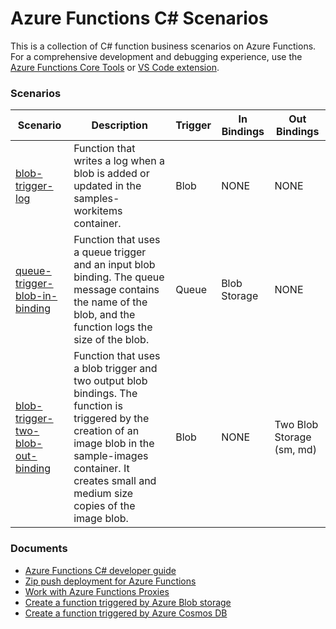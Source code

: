 # Azure Functions C# Scenarios

This is a collection of C# function business scenarios on Azure Functions. For a comprehensive development and debugging experience, use the [Azure Functions Core Tools](https://docs.microsoft.com/en-us/azure/azure-functions/functions-create-first-function-python) or [VS Code extension](https://code.visualstudio.com/tutorials/functions-extension/getting-started).


### Scenarios
| Scenario | Description | Trigger | In Bindings | Out Bindings
| ------------- | ------------- | ------------- | ----------- | ----------- |
| [blob-trigger-log](functions/blob-trigger-log) | Function that writes a log when a blob is added or updated in the samples-workitems container. | Blob | NONE | NONE |
| [queue-trigger-blob-in-binding](functions/queue-trigger-blob-in-binding) | Function that uses a queue trigger and an input blob binding. The queue message contains the name of the blob, and the function logs the size of the blob. | Queue | Blob Storage | NONE |
| [blob-trigger-two-blob-out-binding](functions/blob-trigger-two-blob-out-binding) | Function that uses a blob trigger and two output blob bindings. The function is triggered by the creation of an image blob in the sample-images container. It creates small and medium size copies of the image blob. | Blob | NONE | Two Blob Storage (sm, md) |

### Documents
* [Azure Functions C# developer guide](https://docs.microsoft.com/en-us/azure/azure-functions/functions-dotnet-class-library)
* [Zip push deployment for Azure Functions](https://docs.microsoft.com/en-us/azure/azure-functions/deployment-zip-push)
* [Work with Azure Functions Proxies](https://docs.microsoft.com/en-us/azure/azure-functions/functions-proxies)
* [Create a function triggered by Azure Blob storage](https://docs.microsoft.com/en-us/azure/azure-functions/functions-create-storage-blob-triggered-function)
* [Create a function triggered by Azure Cosmos DB](https://docs.microsoft.com/en-us/azure/azure-functions/functions-create-cosmos-db-triggered-function)
